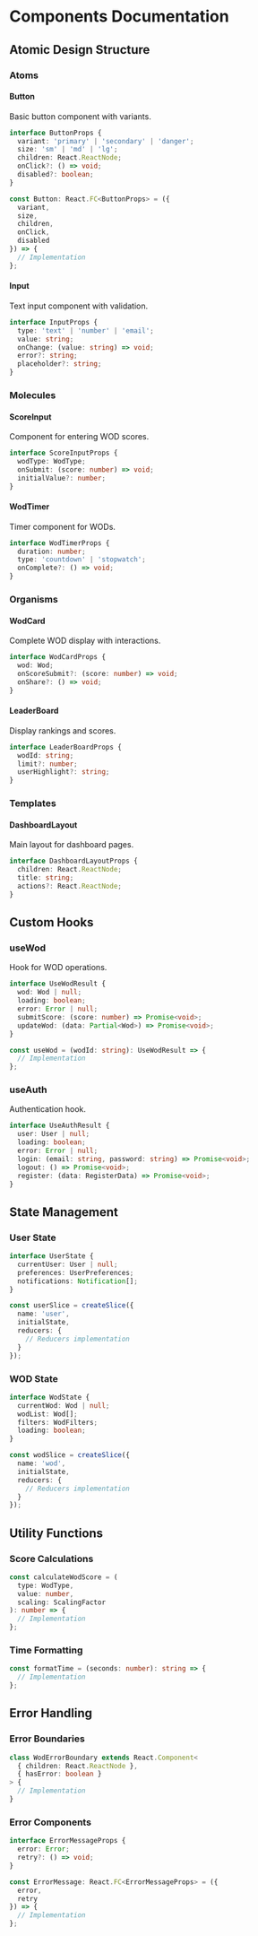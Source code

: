 # Components Documentation

## Atomic Design Structure

### Atoms

#### Button
Basic button component with variants.

```typescript
interface ButtonProps {
  variant: 'primary' | 'secondary' | 'danger';
  size: 'sm' | 'md' | 'lg';
  children: React.ReactNode;
  onClick?: () => void;
  disabled?: boolean;
}

const Button: React.FC<ButtonProps> = ({
  variant,
  size,
  children,
  onClick,
  disabled
}) => {
  // Implementation
};
```

#### Input
Text input component with validation.

```typescript
interface InputProps {
  type: 'text' | 'number' | 'email';
  value: string;
  onChange: (value: string) => void;
  error?: string;
  placeholder?: string;
}
```

### Molecules

#### ScoreInput
Component for entering WOD scores.

```typescript
interface ScoreInputProps {
  wodType: WodType;
  onSubmit: (score: number) => void;
  initialValue?: number;
}
```

#### WodTimer
Timer component for WODs.

```typescript
interface WodTimerProps {
  duration: number;
  type: 'countdown' | 'stopwatch';
  onComplete?: () => void;
}
```

### Organisms

#### WodCard
Complete WOD display with interactions.

```typescript
interface WodCardProps {
  wod: Wod;
  onScoreSubmit?: (score: number) => void;
  onShare?: () => void;
}
```

#### LeaderBoard
Display rankings and scores.

```typescript
interface LeaderBoardProps {
  wodId: string;
  limit?: number;
  userHighlight?: string;
}
```

### Templates

#### DashboardLayout
Main layout for dashboard pages.

```typescript
interface DashboardLayoutProps {
  children: React.ReactNode;
  title: string;
  actions?: React.ReactNode;
}
```

## Custom Hooks

### useWod
Hook for WOD operations.

```typescript
interface UseWodResult {
  wod: Wod | null;
  loading: boolean;
  error: Error | null;
  submitScore: (score: number) => Promise<void>;
  updateWod: (data: Partial<Wod>) => Promise<void>;
}

const useWod = (wodId: string): UseWodResult => {
  // Implementation
};
```

### useAuth
Authentication hook.

```typescript
interface UseAuthResult {
  user: User | null;
  loading: boolean;
  error: Error | null;
  login: (email: string, password: string) => Promise<void>;
  logout: () => Promise<void>;
  register: (data: RegisterData) => Promise<void>;
}
```

## State Management

### User State
```typescript
interface UserState {
  currentUser: User | null;
  preferences: UserPreferences;
  notifications: Notification[];
}

const userSlice = createSlice({
  name: 'user',
  initialState,
  reducers: {
    // Reducers implementation
  }
});
```

### WOD State
```typescript
interface WodState {
  currentWod: Wod | null;
  wodList: Wod[];
  filters: WodFilters;
  loading: boolean;
}

const wodSlice = createSlice({
  name: 'wod',
  initialState,
  reducers: {
    // Reducers implementation
  }
});
```

## Utility Functions

### Score Calculations
```typescript
const calculateWodScore = (
  type: WodType,
  value: number,
  scaling: ScalingFactor
): number => {
  // Implementation
};
```

### Time Formatting
```typescript
const formatTime = (seconds: number): string => {
  // Implementation
};
```

## Error Handling

### Error Boundaries
```typescript
class WodErrorBoundary extends React.Component<
  { children: React.ReactNode },
  { hasError: boolean }
> {
  // Implementation
}
```

### Error Components
```typescript
interface ErrorMessageProps {
  error: Error;
  retry?: () => void;
}

const ErrorMessage: React.FC<ErrorMessageProps> = ({
  error,
  retry
}) => {
  // Implementation
};
```
